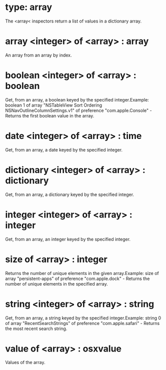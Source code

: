 # type: array

The &lt;array&lt; inspectors return a list of values in a dictionary array.

# array &lt;integer&gt; of &lt;array&gt; : array

An array from an array by index.

# boolean &lt;integer&gt; of &lt;array&gt; : boolean

Get, from an array, a boolean keyed by the specified integer.Example: boolean 1 of array "NSTableView Sort Ordering NSNavOutlineColumnSettings.v1" of preference "com.apple.Console" - Returns the first boolean value in the array.

# date &lt;integer&gt; of &lt;array&gt; : time

Get, from an array, a date keyed by the specified integer.

# dictionary &lt;integer&gt; of &lt;array&gt; : dictionary

Get, from an array, a dictionary keyed by the specified integer.

# integer &lt;integer&gt; of &lt;array&gt; : integer

Get, from an array, an integer keyed by the specified integer.

# size of &lt;array&gt; : integer

Returns the number of unique elements in the given array.Example: size of array "persistent-apps" of preference "com.apple.dock" - Returns the number of unique elements in the specified array.

# string &lt;integer&gt; of &lt;array&gt; : string

Get, from an array, a string keyed by the specified integer.Example: string 0 of array "RecentSearchStrings" of preference "com.apple.safari" - Returns the most recent search string.

# value of &lt;array&gt; : osxvalue

Values of the array.
